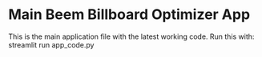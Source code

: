 # Main Beem Billboard Optimizer App
This is the main application file with the latest working code.
Run this with: streamlit run app_code.py
